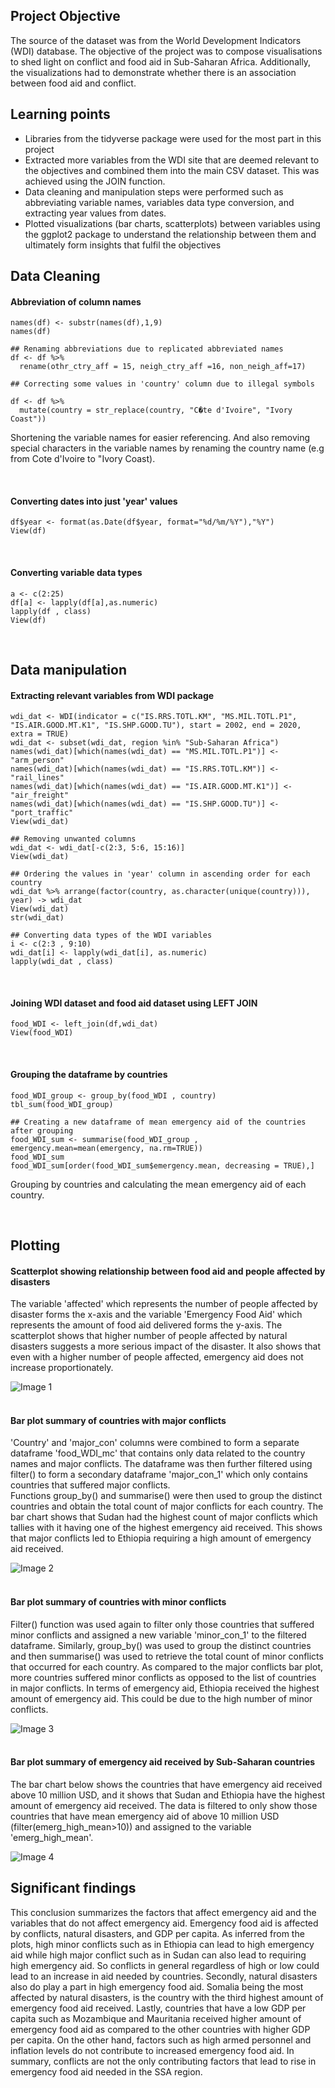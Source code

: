 ## Project Objective
The source of the dataset was from the World Development Indicators (WDI) database. The objective of the project was to compose visualisations to shed light on conflict and food aid in 
Sub-Saharan Africa. Additionally, the visualizations had to demonstrate whether there is an association between food aid and conflict.

## Learning points
- Libraries from the tidyverse package were used for the most part in this project
- Extracted more variables from the WDI site that are deemed relevant to the objectives and combined them into the main CSV dataset. This was achieved using the JOIN function.
- Data cleaning and manipulation steps were performed such as abbreviating variable names, variables data type conversion, and extracting year values from dates.
- Plotted visualizations (bar charts, scatterplots) between variables using the ggplot2 package to understand the relationship between them and ultimately form insights that fulfil the objectives <br>

## Data Cleaning

#### Abbreviation of column names
```
names(df) <- substr(names(df),1,9)
names(df)

## Renaming abbreviations due to replicated abbreviated names
df <- df %>%
  rename(othr_ctry_aff = 15, neigh_ctry_aff =16, non_neigh_aff=17)

## Correcting some values in 'country' column due to illegal symbols

df <- df %>% 
  mutate(country = str_replace(country, "C�te d'Ivoire", "Ivory Coast"))
```
Shortening the variable names for easier referencing. And also removing special characters in the variable names by renaming the country name (e.g from Cote d'Ivoire to "Ivory Coast).

<br>

#### Converting dates into just 'year' values
```
df$year <- format(as.Date(df$year, format="%d/%m/%Y"),"%Y")
View(df)
```
<br>

#### Converting variable data types
```
a <- c(2:25)
df[a] <- lapply(df[a],as.numeric)
lapply(df , class)
View(df)
```
<br>

## Data manipulation

#### Extracting relevant variables from WDI package
```
wdi_dat <- WDI(indicator = c("IS.RRS.TOTL.KM", "MS.MIL.TOTL.P1", "IS.AIR.GOOD.MT.K1", "IS.SHP.GOOD.TU"), start = 2002, end = 2020, extra = TRUE)
wdi_dat <- subset(wdi_dat, region %in% "Sub-Saharan Africa")
names(wdi_dat)[which(names(wdi_dat) == "MS.MIL.TOTL.P1")] <- "arm_person"
names(wdi_dat)[which(names(wdi_dat) == "IS.RRS.TOTL.KM")] <- "rail_lines"
names(wdi_dat)[which(names(wdi_dat) == "IS.AIR.GOOD.MT.K1")] <- "air_freight"
names(wdi_dat)[which(names(wdi_dat) == "IS.SHP.GOOD.TU")] <- "port_traffic"
View(wdi_dat)

## Removing unwanted columns
wdi_dat <- wdi_dat[-c(2:3, 5:6, 15:16)]
View(wdi_dat)

## Ordering the values in 'year' column in ascending order for each country
wdi_dat %>% arrange(factor(country, as.character(unique(country))), year) -> wdi_dat
View(wdi_dat)
str(wdi_dat)

## Converting data types of the WDI variables
i <- c(2:3 , 9:10)
wdi_dat[i] <- lapply(wdi_dat[i], as.numeric)
lapply(wdi_dat , class)
```
<br>

#### Joining WDI dataset and food aid dataset using LEFT JOIN
```
food_WDI <- left_join(df,wdi_dat)
View(food_WDI)
```
<br>

#### Grouping the dataframe by countries
```
food_WDI_group <- group_by(food_WDI , country)
tbl_sum(food_WDI_group)

## Creating a new dataframe of mean emergency aid of the countries after grouping
food_WDI_sum <- summarise(food_WDI_group , emergency.mean=mean(emergency, na.rm=TRUE))
food_WDI_sum
food_WDI_sum[order(food_WDI_sum$emergency.mean, decreasing = TRUE),]
```
Grouping by countries and calculating the mean emergency aid of each country.

<br>

## Plotting

#### Scatterplot showing relationship between food aid and people affected by disasters
The variable 'affected' which represents the number of people affected by disaster forms the x-axis and the variable 'Emergency Food Aid' which represents the amount of food aid delivered forms the y-axis.
The scatterplot shows that higher number of people affected by natural disasters suggests a more serious impact of the disaster. It also shows that even with a higher number of people affected, emergency aid does not increase proportionately.

![Image 1](https://github.com/bayyangjie/Data-Visualization-and-Storytelling/blob/main/Images/Picture%201.png?raw=true) <br> <br>

#### Bar plot summary of countries with major conflicts
'Country' and 'major_con' columns were combined to form a separate dataframe 'food_WDI_mc' that contains only data related to the country names and major conflicts. 
The dataframe was then further filtered using filter() to form a secondary dataframe 'major_con_1' which only contains countries that suffered major conflicts.  
Functions group_by() and summarise() were then used to group the distinct countries and obtain the total count of major conflicts for each country.
The bar chart shows that Sudan had the highest count of major conflicts which tallies with it having one of the highest emergency aid received. This shows that major conflicts led to Ethiopia requiring a high amount of emergency aid received.

![Image 2](https://github.com/bayyangjie/Data-Visualization-and-Storytelling/blob/main/Images/Picture%202.png?raw=true) <br> <br>

#### Bar plot summary of countries with minor conflicts
Filter() function was used again to filter only those countries that suffered minor conflicts and assigned a new variable 'minor_con_1' to the filtered dataframe.
Similarly, group_by() was used to group the distinct countries and then summarise() was used to retrieve the total count of minor conflicts that occurred for each country.
As compared to the major conflicts bar plot, more countries suffered minor conflicts as opposed to the list of countries in major conflicts. In terms of emergency aid, Ethiopia received the highest amount of emergency aid. This could be due to the high number of minor conflicts.

![Image 3](https://github.com/bayyangjie/Data-Visualization-and-Storytelling/blob/main/Images/Picture%203.png?raw=true) <br> <br>

#### Bar plot summary of emergency aid received by Sub-Saharan countries
The bar chart below shows the countries that have emergency aid received above 10 million USD, and it shows that Sudan and Ethiopia have the highest amount of emergency aid received.
The data is filtered to only show those countries that have mean emergency aid of above 10 million USD (filter(emerg_high_mean>10)) and assigned to the variable 'emerg_high_mean'.

![Image 4](https://github.com/bayyangjie/Data-Visualization-and-Storytelling/blob/main/Images/Picture%204.png?raw=true)

## Significant findings

This conclusion summarizes the factors that affect emergency aid and the variables that do not affect emergency aid. 
Emergency food aid is affected by conflicts, natural disasters, and GDP per capita. As inferred from the plots, high minor conflicts such as in Ethiopia can lead to high emergency aid while high major conflict such as in Sudan can also lead to requiring high emergency aid. So conflicts in general regardless of high or low could lead to an increase in aid needed by countries. Secondly, natural disasters also do play a part in high emergency food aid. Somalia being the most affected by natural disasters, is the country with the third highest amount of emergency food aid received. Lastly, countries that have a low GDP per capita such as Mozambique and Mauritania received higher amount of emergency food aid as compared to the other countries with higher GDP per capita. On the other hand, factors such as high armed personnel and inflation levels do not contribute to increased emergency food aid. In summary, conflicts are not the only contributing factors that lead to rise in emergency food aid needed in the SSA region.
